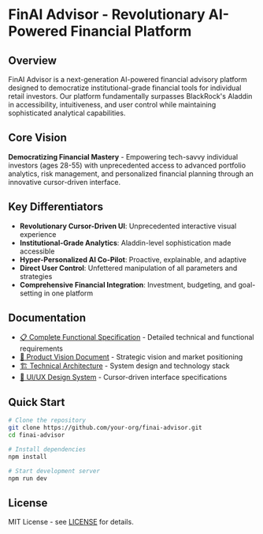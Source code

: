 # FinAI Advisor - Revolutionary AI-Powered Financial Platform

## Overview
FinAI Advisor is a next-generation AI-powered financial advisory platform designed to democratize institutional-grade financial tools for individual retail investors. Our platform fundamentally surpasses BlackRock's Aladdin in accessibility, intuitiveness, and user control while maintaining sophisticated analytical capabilities.

## Core Vision
**Democratizing Financial Mastery** - Empowering tech-savvy individual investors (ages 28-55) with unprecedented access to advanced portfolio analytics, risk management, and personalized financial planning through an innovative cursor-driven interface.

## Key Differentiators
- **Revolutionary Cursor-Driven UI**: Unprecedented interactive visual experience
- **Institutional-Grade Analytics**: Aladdin-level sophistication made accessible
- **Hyper-Personalized AI Co-Pilot**: Proactive, explainable, and adaptive
- **Direct User Control**: Unfettered manipulation of all parameters and strategies
- **Comprehensive Financial Integration**: Investment, budgeting, and goal-setting in one platform

## Documentation
- [📋 Complete Functional Specification](./docs/functional-specification.md) - Detailed technical and functional requirements
- [🎯 Product Vision Document](./docs/product-vision.md) - Strategic vision and market positioning
- [🏗️ Technical Architecture](./docs/technical-architecture.md) - System design and technology stack
- [🎨 UI/UX Design System](./docs/design-system.md) - Cursor-driven interface specifications

## Quick Start
```bash
# Clone the repository
git clone https://github.com/your-org/finai-advisor.git
cd finai-advisor

# Install dependencies
npm install

# Start development server
npm run dev
```

## License
MIT License - see [LICENSE](LICENSE) for details.